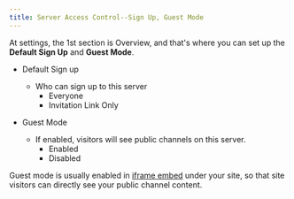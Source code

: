 ```yaml
---
title: Server Access Control--Sign Up, Guest Mode
---
```


At settings, the 1st section is Overview, and that's where you can set up the **Default Sign Up** and **Guest Mode**.

- Default Sign up

  - Who can sign up to this server
    - Everyone
    - Invitation Link Only

- Guest Mode
  - If enabled, visitors will see public channels on this server.
    - Enabled
    - Disabled

Guest mode is usually enabled in [iframe embed](/iframe-embed) under your site, so that site visitors can directly see your public channel content.

